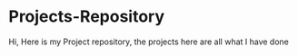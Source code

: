 # Projects-Repository

Hi, Here is my Project repository, the projects here are all what I have done
